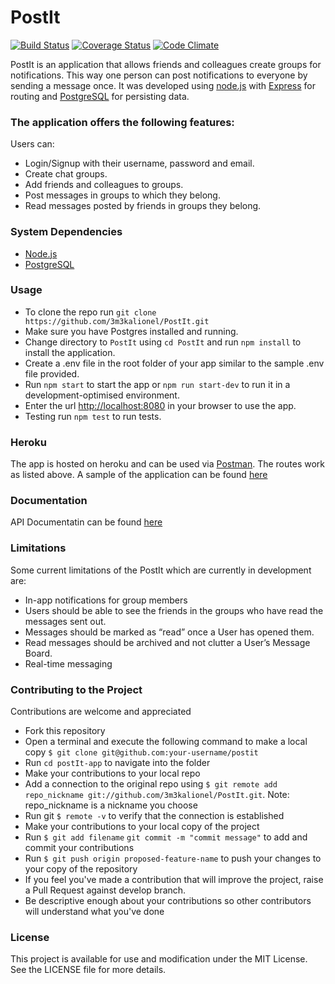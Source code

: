 # PostIt

[![Build Status](https://travis-ci.org/3m3kalionel/PostIt.svg?branch=fixes/feedback)](https://travis-ci.org/3m3kalionel/PostIt) [![Coverage Status](https://coveralls.io/repos/github/3m3kalionel/PostIt/badge.svg?branch=fixes/feedback)](https://coveralls.io/github/3m3kalionel/PostIt?branch=fixes/feedback) [![Code Climate](https://codeclimate.com/github/3m3kalionel/PostIt/badges/gpa.svg)](https://codeclimate.com/github/3m3kalionel/PostIt)


PostIt is an application that allows friends and colleagues create groups for notifications. This way one person can post notifications to everyone by sending a message once. It was developed using [node.js](https://nodejs.org/en/) with [Express](https://expressjs.com/) for routing and [PostgreSQL](https://www.postgresql.org/) for persisting data.

### The application offers the following features:

Users can:

* Login/Signup with their username, password and email.
* Create chat groups.
* Add friends and colleagues to groups.
* Post messages in groups to which they belong.
* Read messages posted by friends in groups they belong.

### System Dependencies
* [Node.js](https://nodejs.org/en/)
* [PostgreSQL](https://www.postgresql.org/)

### Usage
* To clone the repo run `git clone https://github.com/3m3kalionel/PostIt.git`
* Make sure you have Postgres installed and running.
* Change directory to `PostIt` using `cd PostIt` and run `npm install` to install the application.
* Create a .env file in the root folder of your app similar to the sample .env file provided.
* Run `npm start` to start the app or `npm run start-dev` to run it in a development-optimised environment.
* Enter the url [http://localhost:8080](http://localhost:8080) in your browser to use the app.
* Testing
run `npm test` to run tests.

### Heroku
The app is hosted on heroku and can be used via [Postman](https://www.getpostman.com/). The routes work as listed above. A sample of the application can be found [here](https://postit3m3ka.herokuapp.com/)

### Documentation
API Documentatin can be found [here](https://3m3kalionel.github.io/slate)

### Limitations
Some current limitations of the PostIt which are currently in development are:
* In-app notifications for group members
* Users should be able to see the friends in the groups who have read the messages sent out.
* Messages should be marked as “read” once a User has opened them.
* Read messages should be archived and not clutter a User’s Message Board.
* Real-time messaging


### Contributing to the Project

Contributions are welcome and appreciated
* Fork this repository
* Open a terminal and execute the following command to make a local copy `$ git clone git@github.com:your-username/postit`
* Run `cd postIt-app` to navigate into the folder
* Make your contributions to your local repo
* Add a connection to the original repo using `$ git remote add repo_nickname git://github.com/3m3kalionel/PostIt.git`. Note: repo_nickname is a nickname you choose
* Run git `$ remote -v` to verify that the connection is established
* Make your contributions to your local copy of the project
* Run `$ git add filename` `git commit -m "commit message"` to add and commit your contributions 
* Run `$ git push origin proposed-feature-name` to push your changes to your copy of the repository
* If you feel you've made a contribution that will improve the project, raise a Pull Request against develop branch.
* Be descriptive enough about your contributions so other contributors will understand what you've done

### License
This project is available for use and modification under the MIT License. See the LICENSE file for more details.

